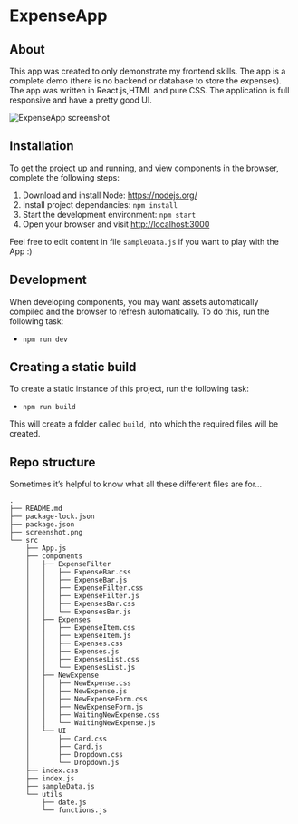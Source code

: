 # ExpenseApp

## About
This app was created to only demonstrate my frontend skills. The app is a complete demo (there is no backend or database to store the expenses).
The app was written in React.js,HTML and pure CSS. The application is full responsive and have a pretty good UI.

![ExpenseApp screenshot](https://github.com/saouas/project00/blob/master/screenshot.png)


## Installation
To get the project up and running, and view components in the browser, complete the following steps:

1. Download and install Node: <https://nodejs.org/>
2. Install project dependancies: `npm install`
3. Start the development environment: `npm start`
4. Open your browser and visit <http://localhost:3000>

Feel free to edit content in file `sampleData.js` if you want to play with the App :)

## Development
When developing components, you may want assets automatically compiled and the browser to refresh automatically. To do this, run the following task:

* `npm run dev`

## Creating a static build
To create a static instance of this project, run the following task:

* `npm run build`

This will create a folder called `build`, into which the required files will be created.


## Repo structure
Sometimes it’s helpful to know what all these different files are for…

```
.
├── README.md
├── package-lock.json
├── package.json
├── screenshot.png
└── src
    ├── App.js
    ├── components
    │   ├── ExpenseFilter
    │   │   ├── ExpenseBar.css
    │   │   ├── ExpenseBar.js
    │   │   ├── ExpenseFilter.css
    │   │   ├── ExpenseFilter.js
    │   │   ├── ExpensesBar.css
    │   │   └── ExpensesBar.js
    │   ├── Expenses
    │   │   ├── ExpenseItem.css
    │   │   ├── ExpenseItem.js
    │   │   ├── Expenses.css
    │   │   ├── Expenses.js
    │   │   ├── ExpensesList.css
    │   │   └── ExpensesList.js
    │   ├── NewExpense
    │   │   ├── NewExpense.css
    │   │   ├── NewExpense.js
    │   │   ├── NewExpenseForm.css
    │   │   ├── NewExpenseForm.js
    │   │   ├── WaitingNewExpense.css
    │   │   └── WaitingNewExpense.js
    │   └── UI
    │       ├── Card.css
    │       ├── Card.js
    │       ├── Dropdown.css
    │       └── Dropdown.js
    ├── index.css
    ├── index.js
    ├── sampleData.js
    └── utils
        ├── date.js
        └── functions.js
```
